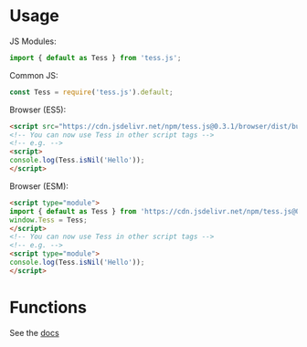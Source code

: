 # Usage
JS Modules:
```js
import { default as Tess } from 'tess.js';
```
Common JS:
```js
const Tess = require('tess.js').default;
```
Browser (ES5):
```html
<script src="https://cdn.jsdelivr.net/npm/tess.js@0.3.1/browser/dist/bundle.js"></script>
<!-- You can now use Tess in other script tags -->
<!-- e.g. -->
<script>
console.log(Tess.isNil('Hello'));
</script>
```
Browser (ESM):
```html
<script type="module">
import { default as Tess } from 'https://cdn.jsdelivr.net/npm/tess.js@0.3.1/src/esm/index.js';
window.Tess = Tess;
</script>
<!-- You can now use Tess in other script tags -->
<!-- e.g. -->
<script type="module">
console.log(Tess.isNil('Hello'));
</script>
```

# Functions
See the [docs](https://det171.github.io/Tess.js/)

